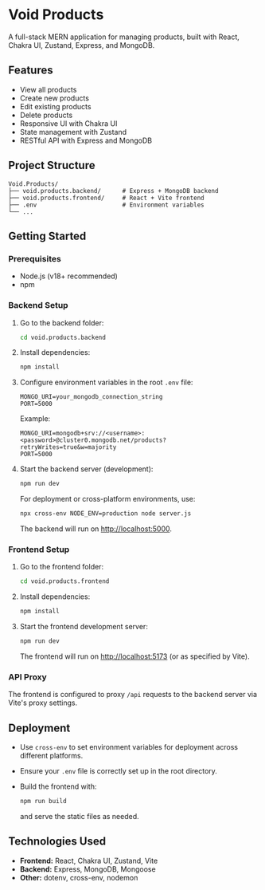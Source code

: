 # Void Products

A full-stack MERN application for managing products, built with React, Chakra UI, Zustand, Express, and MongoDB.

## Features

- View all products
- Create new products
- Edit existing products
- Delete products
- Responsive UI with Chakra UI
- State management with Zustand
- RESTful API with Express and MongoDB

## Project Structure

```
Void.Products/
├── void.products.backend/      # Express + MongoDB backend
├── void.products.frontend/     # React + Vite frontend
├── .env                        # Environment variables
└── ...
```

## Getting Started

### Prerequisites

- Node.js (v18+ recommended)
- npm

### Backend Setup

1. Go to the backend folder:

   ```sh
   cd void.products.backend
   ```

2. Install dependencies:

   ```sh
   npm install
   ```

3. Configure environment variables in the root `.env` file:

   ```
   MONGO_URI=your_mongodb_connection_string
   PORT=5000
   ```

   Example:
   ```
   MONGO_URI=mongodb+srv://<username>:<password>@cluster0.mongodb.net/products?retryWrites=true&w=majority
   PORT=5000
   ```

4. Start the backend server (development):

   ```sh
   npm run dev
   ```

   For deployment or cross-platform environments, use:

   ```sh
   npx cross-env NODE_ENV=production node server.js
   ```

   The backend will run on [http://localhost:5000](http://localhost:5000).

### Frontend Setup

1. Go to the frontend folder:

   ```sh
   cd void.products.frontend
   ```

2. Install dependencies:

   ```sh
   npm install
   ```

3. Start the frontend development server:

   ```sh
   npm run dev
   ```

   The frontend will run on [http://localhost:5173](http://localhost:5173) (or as specified by Vite).

### API Proxy

The frontend is configured to proxy `/api` requests to the backend server via Vite's proxy settings.

## Deployment

- Use `cross-env` to set environment variables for deployment across different platforms.
- Ensure your `.env` file is correctly set up in the root directory.
- Build the frontend with:

  ```sh
  npm run build
  ```

  and serve the static files as needed.

## Technologies Used

- **Frontend:** React, Chakra UI, Zustand, Vite
- **Backend:** Express, MongoDB, Mongoose
- **Other:** dotenv, cross-env, nodemon